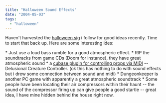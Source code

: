 ```yaml
---
title: "Halloween Sound Effects"
date: "2004-05-03"
tags: 
  - "halloween"
---
```


Haven't harvested the [halloween sig](http://www.methodzofmadness.com/cgi-bin/yabb/YaBB.cgi) i follow for good ideas recently. Time to start that back up. Here are some interesting ides:

\* Just use a loud bass rumble for a good atmospheric effect. \* RIP the soundtracks from game CDs (Doom for instance), they have great atmospheric sound \* a [cubase plugin for controlling props via MIDI](http://www.sprawlingdelusions.com/Projects/Midi/MidiInstructions/DCCSetup.htm) -- Delusional Creature Controller. (ok this has nothing to do with sound effects but i drew some connection between sound and midi) \* Dungeonkeeper is another PC game with apparently a great atmospheric soundtrack \* Some people have been locating their air compressors within their haunt -- the sound of the compressor firing up can give people a good startle -- great idea, I have mine hidden behind the house right now.
